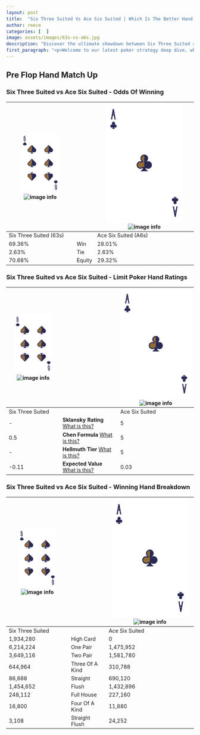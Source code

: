 ```yaml
---
layout: post
title:  "Six Three Suited Vs Ace Six Suited | Which Is The Better Hand In Poker? A Complete Guide"
author: reece
categories: [  ]
image: assets/images/63s-vs-a6s.jpg
description: "Discover the ultimate showdown between Six Three Suited and Ace Six Suited in poker! Uncover the odds, strategies, and scenarios where one hand triumphs over the other. Get ready to up your poker game with this thrilling analysis."
first_paragraph: "<p>Welcome to our latest poker strategy deep dive, where we're pitting two distinct hands against each other in a high-stakes showdown: Six Three Suited vs Ace Six Suited.</p><p>In the dynamic world of poker, every decision counts, and knowing which hand holds the upper hand is key to your success at the table.</p><p>In this article, we'll dissect these two hands, explore the scenarios where one dominates the other, and equip you with the knowledge to make strategic choices that can tip the odds in your favor.</p><p>Get ready to unravel the intriguing dynamics of these poker hands and elevate your game to new heights.</p>"
---
```




[comment]: # (sp0)

## Pre Flop Hand Match Up

<div class="table hand-ratings" markdown="1"> 



### Six Three Suited vs Ace Six Suited - Odds Of Winning


    
| ![image info](assets/images/hand1/6.png) ![image info](assets/images/hand1/3s.png) |  | ![image info](assets/images/hand2/A.png) ![image info](assets/images/hand2/6s.png) |
| -------- | -------- | -------- |
| Six Three Suited (63s) |  | Ace Six Suited (A6s) |
| 69.36% | Win | 28.01% |
| 2.63% | Tie | 2.63% |
| 70.68% | Equity | 29.32% |




[comment]: # (sp1)



### Six Three Suited vs Ace Six Suited - Limit Poker Hand Ratings


    
| ![image info](assets/images/hand1/6.png) ![image info](assets/images/hand1/3s.png) |  | ![image info](assets/images/hand2/A.png) ![image info](assets/images/hand2/6s.png) |
| -------- | -------- | -------- |
| Six Three Suited |  | Ace Six Suited |
| - | **Sklansky Rating** [What is this?](/sklansky-rating-explained) | 5 |
| 0.5 | **Chen Formula** [What is this?](/chen-formula-explained) | 5 |
| - | **Hellmuth Tier** [What is this?](/Hellmuth-tier-explained) | 5 |
| -0.11 | **Expected Value** [What is this?](/expected-value-explained) | 0.03 |




[comment]: # (sp2)



### Six Three Suited vs Ace Six Suited - Winning Hand Breakdown


    
| ![image info](assets/images/hand1/6.png) ![image info](assets/images/hand1/3s.png) |  | ![image info](assets/images/hand2/A.png) ![image info](assets/images/hand2/6s.png) |
| -------- | -------- | -------- |
| Six Three Suited |  | Ace Six Suited |
| 1,934,280 | High Card | 0 |
| 6,214,224 | One Pair | 1,475,952 |
| 3,649,116 | Two Pair | 1,581,780 |
| 644,964 | Three Of A Kind | 310,788 |
| 86,688 | Straight | 690,120 |
| 1,454,652 | Flush | 1,432,896 |
| 248,112 | Full House | 227,160 |
| 16,800 | Four Of A Kind | 11,880 |
| 3,108 | Straight Flush | 24,252 |




[comment]: # (sp3)



</div>

[comment]: # (sp4)



[comment]: # (sp5)

